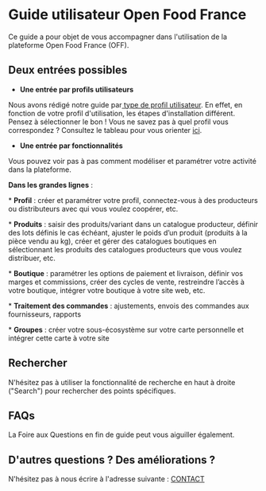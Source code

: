 # Guide utilisateur Open Food France

Ce guide a pour objet de vous accompagner dans l'utilisation de la plateforme Open Food France \(OFF\).

## Deux entrées possibles

* **Une entrée par profils utilisateurs**

Nous avons rédigé notre guide par[ type de profil utilisateur](https://ofnuserguidefr.gitbook.io/guide-utilisateur-open-food-france/les-differents-profils-utilisateurs). En effet, en fonction de votre profil d'utilisation, les étapes d'installation différent. Pensez à sélectionner le bon ! Vous ne savez pas à quel profil vous correspondez ? Consultez le tableau pour vous orienter [ici](les-differents-profils-utilisateurs/).

* **Une entrée par fonctionnalités**

Vous pouvez voir pas à pas comment modéliser et paramétrer votre activité dans la plateforme.

**Dans les grandes lignes** :

\* **Profil** : créer et paramétrer votre profil, connectez-vous à des producteurs ou distributeurs avec qui vous voulez coopérer, etc.  
     
\* **Produits** : saisir des produits/variant dans un catalogue producteur, définir des lots définis le cas échéant, ajuster le poids d’un produit \(produits à la pièce vendu au kg\), créer et gérer des catalogues boutiques en sélectionnant les produits des catalogues producteurs que vous voulez distribuer, etc.

\* **Boutique** : paramétrer les options de paiement et livraison, définir vos marges et commissions, créer des cycles de vente, restreindre l’accès à votre boutique, intégrer votre boutique à votre site web, etc.

\* **Traitement des commandes** : ajustements, envois des commandes aux fournisseurs, rapports

  
\* **Groupes** : créer votre sous-écosystème sur votre carte personnelle et intégrer cette carte à votre site

## Rechercher

N'hésitez pas à utiliser la fonctionnalité de recherche en haut à droite \("Search"\) pour rechercher des points spécifiques.

## FAQs

La Foire aux Questions en fin de guide peut vous aiguiller également.

## D'autres questions ? Des améliorations ?

N'hésitez pas à nous écrire à l'adresse suivante : [CONTACT](http://nicolasf.synology.me/wordpress/support-formulaire/)

